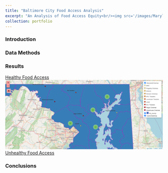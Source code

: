 ```yaml
---
title: "Baltimore City Food Access Analysis"
excerpt: "An Analysis of Food Access Equity<br/><img src='/images/MarylandCinemasWebmap-500x300.png'>"
collection: portfolio
---
```


### Introduction

### Data Methods

### Results

[Healthy Food Access<img src='/images/MarylandCinemasWebmap-500x300.png'>](https://kefauversam2023.github.io/portfolio/HealthyFoodAccessBmoreCity/#11/39.2586/-76.4892)
[Unhealthy Food Access](https://kefauversam2023.github.io/portfolio/HealthyFoodAccessBmoreCity/#11/39.2586/-76.4892)

### Conclusions

